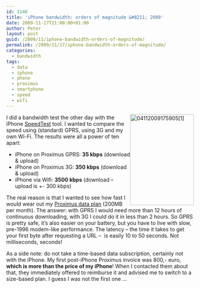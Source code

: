 ```yaml
---
id: 1146
title: 'iPhone bandwidth: orders of magnitude &#8211; 2009'
date: 2009-11-17T21:00:00+01:00
author: Peter
layout: post
guid: /2009/11/iphone-bandwidth-orders-of-magnitude/
permalink: /2009/11/17/iphone-bandwidth-orders-of-magnitude/
categories:
  - bandwidth
tags:
  - data
  - iphone
  - phone
  - proximus
  - smartphone
  - speed
  - wifi
---
```


<img style="display: inline; margin-left: 0px; margin-right: 0px; border: 0px;" title="04112009175905[1]" src="/wp-content/uploads/2009/11/041120091759051_thumb1.jpg" alt="04112009175905[1]" width="171" height="244" align="right" border="0" /> I did a bandwidth test the other day with the iPhone [SpeedTest](http://www.speedtest.net/) tool. I wanted to compare the speed using (standard) GPRS, using 3G and my own Wi-Fi. The results were all a power of ten apart:

  * iPhone on Proximus GPRS: **35 kbps** (download & upload)
  * iPhone on Proximus 3G: **350 kbps** (download & upload)
  * iPhone via Wifi: **3500 kbps** (download – upload is +- 300 kbps)

The real reason is that I wanted to see how fast I would wear out my [Proximus data plan](http://customer.proximus.be/en/Mobile_Internet_Smartphone/MIS_Mobile_Internet.html) (200MB per month). The answer: with GPRS I would need more than 12 hours of continuous downloading, with 3G I could do it in less than 2 hours. So GPRS is pretty safe, it’s also easier on your battery, but you have to live with slow, pre-1996 modem-like performance. The latency – the time it takes to get your first byte after requesting a URL &#8211;  is easily 10 to 50 seconds. Not milliseconds, seconds!

As a side note: do not take a time-based data subscription, certainly not with the iPhone. My first post-iPhone Proximus invoice was 800,- euro, **which is more than the price of my iPhone**! When I contacted them about that, they immediately offered to reimburse it and advised me to switch to a size-based plan. I guess I was not the first one …